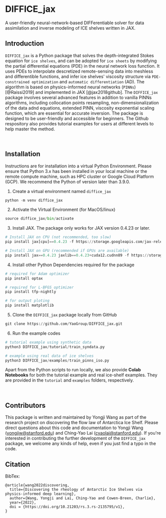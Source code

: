 # DIFFICE_jax
A user-friendly neural-network-based DIFFerentiable solver for data assimilation and inverse modeling of ICE shelves written in JAX. 

## Introduction 
`DIFFICE_jax` is a Python package that solves the depth-integrated Stokes equation for `ice shelves`, and can be adopted for `ice sheets` by modifying the partial differential equations (PDE) in the neural network loss function. It uses PDEs to interpolate descretized remote-sensing data into meshless and differentible functions, and infer ice shelves' viscosity structure via `PDE-constrained optimization` and `automatic differentiation` (AD). The algorithm is based on physics-informed neural networks (`PINNs`) [@Raissi2019] and implemented in JAX [@jax2018github]. The `DIFFICE_jax` package involves several advanced features in addition to vanilla PINNs algorithms, including collocation points resampling, non-dimensionalization of the data adnd equations, extended PINN, viscosity exponential scaling function, which are essential for accurate inversion. The package is designed to be user-friendly and accessible for beginners. The Github respository also provides tutorial examples for users at different levels to help master the method.

 <br />

## Installation

Instructions are for installation into a virtual Python Environment. Please ensure that Python 3.x has been installed in your 
local machine or the remote compute machine, such as HPC cluster or Google Cloud Platform (GCP). We recommend the Python of 
version later than 3.9.0. 

1. Create a virtual environment named `diffice_jax`
```python
python -m venv diffice_jax
```

2. Activate the Virtual Environment (for MacOS/linux)
```python
source diffice_jax/bin/activate
```

3. Install JAX. The package only works for JAX version 0.4.23 or later.
```python
# Install JAX on CPU (not recommended, too slow)
pip install jax[cpu]==0.4.23 -f https://storage.googleapis.com/jax-releases/jax_releases.html

# Install JAX on GPU (recommended if GPUs are available)
pip install jax==0.4.23 jaxlib==0.4.23+cuda12.cudnn89 -f https://storage.googleapis.com/jax-releases/jax_cuda_releases.html
```

4. Install other Python Dependencies required for the package
```python
# required for Adam optimizer
pip install optax

# required for L-BFGS optimizer
pip install tfp-nightly

# for output ploting
pip install matplotlib
```

5. Clone the `DIFFICE_jax` package locally from GitHub
```python
git clone https://github.com/YaoGroup/DIFFICE_jax.git
```

6. Run the example codes
```python
# tutorial example using synthetic data
python3 DIFFICE_jax/tutorial/train_syndata.py

# example using real data of ice shelves
python3 DIFFICE_jax/examples/train_pinns_iso.py
```   

Apart from the Python scripts to run locally, we also provide **Colab Notebooks** for both the tutorial example and real
ice-shelf examples. They are provided in the `tutorial` and `examples` folders, respectively. 

 <br />
 
## Contributors
This package is written and maintained by Yongji Wang as part of the research project on discovering the flow law of Antarctica Ice Shelf. Please direct questions about this code and documentation to Yongji Wang (yongjiw@stanford.edu) and Ching-Yao Lai (cyaolai@stanford.edu). If you're interested in contributing the further development of the `DIFFICE_jax` package, we welcome any kinds of help, even if you just find a typo in the code.  


## Citation
BibTex:
```
@article{wang2022discovering,
  title={Discovering the rheology of Antarctic Ice Shelves via physics-informed deep learning},
  author={Wang, Yongji and Lai, Ching-Yao and Cowen-Breen, Charlie},
  year={2022},
  doi = {https://doi.org/10.21203/rs.3.rs-2135795/v1},
}
```
